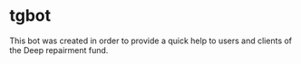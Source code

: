 # tgbot
This bot was created in order to provide a quick help to users and clients of the Deep repairment fund.
